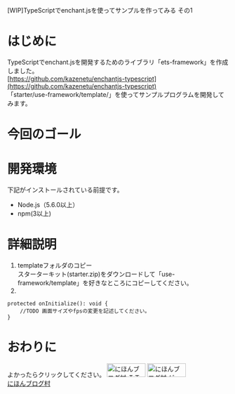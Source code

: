 [WIP]TypeScriptでenchant.jsを使ってサンプルを作ってみる その1

# はじめに
TypeScriptでenchant.jsを開発するためのライブラリ「ets-framework」を作成しました。  
[https://github.com/kazenetu/enchantjs-typescript](https://github.com/kazenetu/enchantjs-typescript)  
「starter/use-framework/template/」を使ってサンプルプログラムを開発してみます。

# 今回のゴール


# 開発環境
下記がインストールされている前提です。  
* Node.js（5.6.0以上）
* npm(3以上)

# 詳細説明
1. templateフォルダのコピー  
   スターターキット(starter.zip)をダウンロードして「use-framework/template」を好きなところにコピーしてください。
1. 

```
protected onInitialize(): void {
    //TODO 画面サイズやfpsの変更を記述してください。
}
```

# おわりに


よかったらクリックしてください。
<a href="http://it.blogmura.com/"><img src="http://it.blogmura.com/img/it88_31.gif" width="88" height="31" border="0" alt="にほんブログ村 ＩＴ技術ブログへ" /></a>
<a href="http://game.blogmura.com/game_work/"><img src="http://game.blogmura.com/game_work/img/game_work88_31.gif" width="88" height="31" border="0" alt="にほんブログ村 ゲームブログ ゲーム制作へ" /></a><br /><a href="http://game.blogmura.com/game_work/">にほんブログ村</a>
